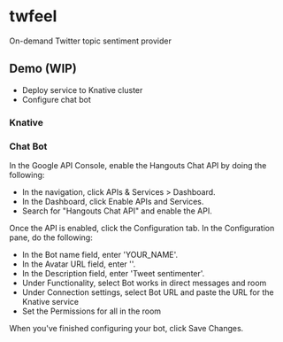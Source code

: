 # twfeel

On-demand Twitter topic sentiment provider

## Demo (WIP)

* Deploy service to Knative cluster
* Configure chat bot

### Knative


### Chat Bot

In the Google API Console, enable the Hangouts Chat API by doing the following:

* In the navigation, click APIs & Services > Dashboard.
* In the Dashboard, click Enable APIs and Services.
* Search for "Hangouts Chat API" and enable the API.

Once the API is enabled, click the Configuration tab. In the Configuration pane, do the following:

* In the Bot name field, enter 'YOUR_NAME'.
* In the Avatar URL field, enter ''.
* In the Description field, enter 'Tweet sentimenter'.
* Under Functionality, select Bot works in direct messages and room
* Under Connection settings, select Bot URL and paste the URL for the Knative service
* Set the Permissions for all in the room

When you've finished configuring your bot, click Save Changes.


